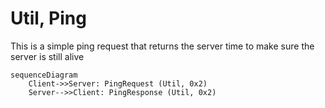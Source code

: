 # Util, Ping

This is a simple ping request that returns the server time to make sure the server is still alive

```mermaid
sequenceDiagram
    Client->>Server: PingRequest (Util, 0x2)
    Server-->>Client: PingResponse (Util, 0x2)
```